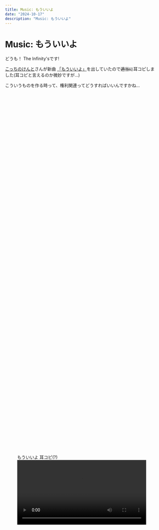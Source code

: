 ```yaml
---
title: Music: もういいよ
date: "2024-10-17"
description: "Music: もういいよ"
---
```


# Music: もういいよ
どうも！ The Infinity&apos;sです!

<p>
  <a href="https://m.youtube.com/channel/UC1laSZHo_6VBXU9FmfGNwFA"
    >こっちのけんと</a
  >さんが新曲
  <a href="https://www.youtube.com/watch?v=svbfMJJk_90">「もういいよ」</a
  >を出していたので<s>適当に</s>耳コピしました(耳コピと言えるのか微妙ですが...)
</p>
こういうものを作る時って、権利関連ってどうすればいいんですかね...

<figure style="margin-top: 30vh">
  <figcaption>もういいよ 耳コピ(?)</figcaption>
  <video controls style="width: 100%;">
    <source src="./Enough-is-Enough.mp4" />
  </video>
</figure>

